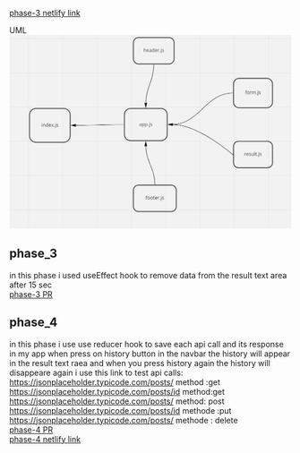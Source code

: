 [phase-3 netlify link](https://62828b34ad0b7c060e34e5cd--statuesque-cascaron-dba3b8.netlify.app/)

UML 
![uml](./uml.PNG)

## phase_3   
in this phase i used useEffect hook to remove data from the result text area after 15 sec  <br>
[phase-3 PR](https://github.com/idreesalmasri/RESTy-deploy/pull/1)

## phase_4
in this phase i use use reducer hook to save each api call and its response 
in my app when press on history button in the navbar the history will appear in the result text raea and when you press history again the history will disappeare again
i use this link to test api calls:
https://jsonplaceholder.typicode.com/posts/ method :get   <br>
https://jsonplaceholder.typicode.com/posts/id  method:get  <br>
https://jsonplaceholder.typicode.com/posts/    method: post  <br>
https://jsonplaceholder.typicode.com/posts/id  methode :put   <br>
https://jsonplaceholder.typicode.com/posts/    methode : delete  <br>
[phase-4 PR](https://github.com/idreesalmasri/RESTy-deploy/pull/2) <br>
[phase-4 netlify link](https://statuesque-cascaron-dba3b8.netlify.app/)
